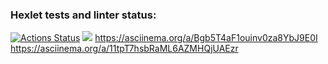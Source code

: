 ### Hexlet tests and linter status:
[![Actions Status](https://github.com/Alestasy/frontend-project-44/workflows/hexlet-check/badge.svg)](https://github.com/Alestasy/frontend-project-44/actions)
<a href="https://codeclimate.com/github/Alestasy/frontend-project-44/maintainability"><img src="https://api.codeclimate.com/v1/badges/3ca3cc6673c8a2ed3bb8/maintainability" /></a>
<a>https://asciinema.org/a/Bgb5T4aF1ouinv0za8YbJ9E0I</a>
<a>https://asciinema.org/a/11tpT7hsbRaML6AZMHQjUAEzr</a>
